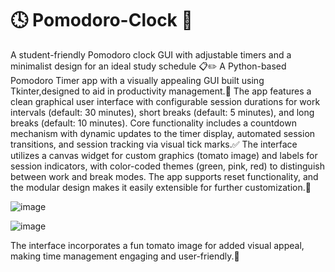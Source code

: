 # 🕓 Pomodoro-Clock 🍅
A student-friendly Pomodoro clock GUI with adjustable timers and a minimalist design for an ideal study schedule 📋✏️
A Python-based Pomodoro Timer app with a visually appealing GUI built using Tkinter,designed to aid in productivity management.📌
The app features a clean graphical user interface with configurable session durations for work intervals (default: 30 minutes), short breaks (default: 5 minutes), and long breaks (default: 10 minutes). Core functionality includes a countdown mechanism with dynamic updates to the timer display, automated session transitions, and session tracking via visual tick marks.✅
The interface utilizes a canvas widget for custom graphics (tomato image) and labels for session indicators, with color-coded themes (green, pink, red) to distinguish between work and break modes. The app supports reset functionality, and the modular design makes it easily extensible for further customization.🎯

![image](https://github.com/user-attachments/assets/83589517-347c-48f1-a48a-673acc7b64a4)

![image](https://github.com/user-attachments/assets/1f505a7e-d71b-4b43-82dc-5af15df52aec)

The interface incorporates a fun tomato image for added visual appeal, making time management engaging and user-friendly.🍅
